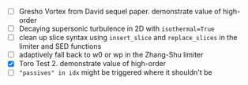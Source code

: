 - [ ] Gresho Vortex from David sequel paper. demonstrate value of high-order
- [ ] Decaying supersonic turbulence in 2D with `isothermal=True`
- [ ] clean up slice syntax using `insert_slice` and `replace_slices` in the limiter and SED functions
- [ ] adaptively fall back to w0 or wp in the Zhang-Shu limiter
- [x] Toro Test 2. demonstrate value of high-order
- [ ] `"passives" in idx` might be triggered where it shouldn't be
